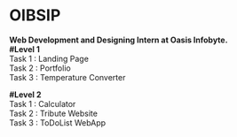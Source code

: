 # OIBSIP
<b>Web Development and Designing Intern at Oasis Infobyte. </b>  
<b>#Level 1 </b>   
Task 1 : Landing Page    <br/>
Task 2 : Portfolio    <br/>
Task 3 : Temperature Converter         <br/>

<b>#Level 2 </b>   
Task 1 : Calculator    <br/>
Task 2 : Tribute Website   <br/>
Task 3 : ToDoList WebApp         <br/>
